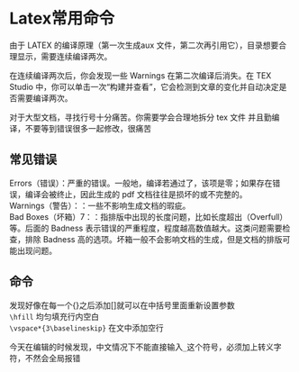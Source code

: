 # Latex常用命令

由于 LATEX 的编译原理（第一次生成aux 文件，第二次再引用它），目录想要合理显示，需要连续编译两次。    

在连续编译两次后，你会发现一些 Warnings 在第二次编译后消失。在 TEX Studio 中，你可以单击一次“构建并查看”，它会检测到文章的变化并自动决定是否需要编译两次。  

对于大型文档，寻找行号十分痛苦。你需要学会合理地拆分 tex 文件
并且勤编译，不要等到错误很多一起修改，很痛苦

## 常见错误

Errors（错误）：严重的错误。一般地，编译若通过了，该项是零；如果存在错误，编译会被终止，因此生成的 pdf 文档往往是损坏的或不完整的。  
Warnings（警告）：：一些不影响生成文档的瑕疵。  
Bad Boxes（坏箱）7：：指排版中出现的长度问题，比如长度超出（Overfull）等。后面的 Badness 表示错误的严重程度，程度越高数值越大。这类问题需要检查，排除 Badness 高的选项。坏箱一般不会影响文档的生成，但是文档的排版可能出现问题。

## 命令

发现好像在每一个{}之后添加[]就可以在中括号里面重新设置参数  
`\hfill`   均匀填充行内空白  
`\vspace*{3\baselineskip}`  在文中添加空行      

今天在编辑的时候发现，中文情况下不能直接输入`_`这个符号，必须加上转义字符，不然会全局报错
